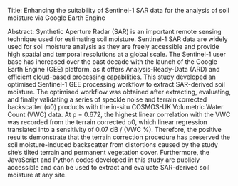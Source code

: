   Title: Enhancing the suitability of Sentinel-1 SAR data for the analysis of soil moisture via Google Earth Engine

Abstract:
Synthetic Aperture Radar (SAR) is an important remote sensing technique used for estimating soil moisture. Sentinel-1 SAR data are widely used for soil moisture analysis as they are freely accessible and provide high spatial and temporal resolutions at a global scale. The Sentinel-1 user base has increased over the past decade with the launch of the Google Earth Engine (GEE) platform, as it offers Analysis-Ready-Data (ARD) and efficient cloud-based processing capabilities. This study developed an optimised Sentinel-1 GEE processing workflow to extract SAR-derived soil moisture. The optimised workflow was obtained after extracting, evaluating, and finally validating a series of speckle noise and terrain corrected backscatter (σ0) products with the in-situ COSMOS-UK Volumetric Water Count (VWC) data. At ρ = 0.672, the highest linear correlation with the VWC was recorded from the terrain corrected σ0, which linear regression translated into a sensitivity of 0.07 dB / (VWC %). Therefore, the positive results demonstrate that the terrain correction procedure has preserved the soil moisture-induced backscatter from distortions caused by the study site’s tilted terrain and permanent vegetation cover. Furthermore, the JavaScript and Python codes developed in this study are publicly accessible and can be used to extract and evaluate SAR-derived soil moisture at any site.  
